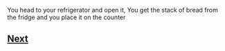 You head to your refrigerator and open it, You get the stack of bread from the fridge and you place it on the counter

## [Next](story2.2.3.1.md)